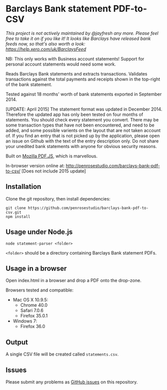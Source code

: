 Barclays Bank statement PDF-to-CSV
==================================

*This project is not actively maintained by @jayfresh any more. Please feel free to take it on if you like it! It looks like Barclays have released bank feeds now, so that's also worth a look: https://help.xero.com/uk/BarclaysFeed*

NB: This only works with Business account statements! Support for personal account statements would need some work.

Reads Barclays Bank statements and extracts transactions. Validates transactions against the total payments and receipts shown in the top-right of the bank statement.

Tested against 18 months' worth of bank statements exported in September 2014.

[UPDATE: April 2015]
The statement format was updated in December 2014.
Therefore the updated app has only been tested on four months of statements.
You should check every statement you convert. There may be some transaction types that have not been encountered, and need to be added, and some possible varients on the layout that are not taken account of.
If you find an entry that is not picked up by the application, please open an issue on Github with the text of the entry description only. Do not share your unedited bank statements with anyone for obvious security reasons.

Built on [Mozilla PDF.JS](http://mozilla.github.io/pdf.js/), which is marvellous.

In-browser version online at: http://penrosestudio.com/barclays-bank-pdf-to-csv/
[Does not include 2015 update]

## Installation

Clone the git repository, then install dependencies:

    git clone https://github.com/penrosestudio/barclays-bank-pdf-to-csv.git
    npm install

## Usage under Node.js

    node statement-parser <folder>

`<folder>` should be a directory containing Barclays Bank statement PDFs.

## Usage in a browser

Open index.html in a browser and drop a PDF onto the drop-zone.

Browsers tested and compatible:
* Mac OS X 10.9.5:
  * Chrome 40.0
  * Safari 7.0.6
  * Firefox 35.0.1
* Windows 7:
  * Firefox 36.0

## Output

A single CSV file will be created called `statements.csv`.

## Issues

Please submit any problems as [GitHub issues](https://github.com/penrosestudio/barclays-bank-pdf-to-csv/issues) on this repository.
